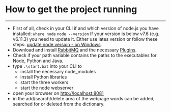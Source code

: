 # How to get the project running
***
- First of all, check in your CLI if and which version of node.js you have installed:
    ```where node```
    ```node --version```
    If your version is below v7.6 (e.g. v6.11.3) you need to update it.
    Either use lates version or follow these steps: [update node version - on Windows](./documentation/updateNodeVersion.md). 
- Download and install [RabbitMQ](https://www.rabbitmq.com/download.html) and the necessary [Plugins](https://www.rabbitmq.com/management.html). 
- Check if your path variable contains the paths to the executables for Node, Python and Java.
- type ```.\start.bat``` into your CLI to 
   - install the necessary node_modules
   - install Python libraries
   - start the three workers
   - start the node webserver 
- open your browser on [http://localhost:8081](http://localhost:8081)
- in the add/search/delete area of the webpage words can be added, searched for or deleted from the dictionary.